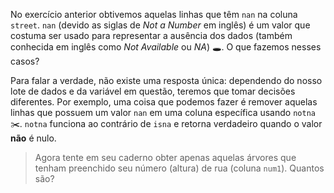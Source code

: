 No exercício anterior obtivemos aquelas linhas que têm `nan` na coluna `street`. `nan` (devido as siglas de _Not a Number_ em inglês) é um valor que costuma ser usado para representar a ausência dos dados (também conhecida em inglês como _Not Available_ ou _NA_) 🕳. O que fazemos nesses casos?

Para falar a verdade, não existe uma resposta única: dependendo do nosso lote de dados e da variável em questão, teremos que tomar decisões diferentes. Por exemplo, uma coisa que podemos fazer é remover aquelas linhas que possuem um valor `nan` em uma coluna específica usando `notna` ✂️. `notna` funciona ao contrário de `isna` e retorna verdadeiro quando o valor **não** é nulo.

> Agora tente em seu caderno obter apenas aquelas árvores que tenham preenchido seu número (altura) de rua (coluna `num1`). Quantos são?
